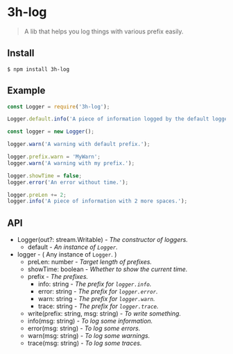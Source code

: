 # 3h-log

> A lib that helps you log things with various prefix easily.

## Install

```
$ npm install 3h-log
```

## Example

```javascript
const Logger = require('3h-log');

Logger.default.info('A piece of information logged by the default logger.');

const logger = new Logger();

logger.warn('A warning with default prefix.');

logger.prefix.warn = 'MyWarn';
logger.warn('A warning with my prefix.');

logger.showTime = false;
logger.error('An error without time.');

logger.preLen += 2;
logger.info('A piece of information with 2 more spaces.');
```

## API

- Logger(out?: stream.Writable) - *The constructor of loggers.*
    - default - *An instance of `Logger`.*
- logger - ( Any instance of `Logger`. )
    - preLen: number - *Target length of prefixes.*
    - showTime: boolean - *Whether to show the current time.*
    - prefix - *The prefixes.*
        - info: string - *The prefix for `logger.info`.*
        - error: string - *The prefix for `logger.error`.*
        - warn: string - *The prefix for `logger.warn`.*
        - trace: string - *The prefix for `logger.trace`.*
    - write(prefix: string, msg: string) - *To write something.*
    - info(msg: string) - *To log some information.*
    - error(msg: string) - *To log some errors.*
    - warn(msg: string) - *To log some warnings.*
    - trace(msg: string) - *To log some traces.*
